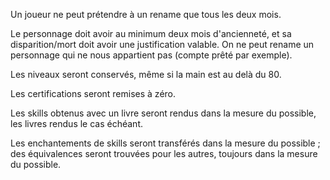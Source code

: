 Un joueur ne peut prétendre à un rename que tous les deux mois.

Le personnage doit avoir au minimum deux mois d'ancienneté, et sa disparition/mort doit avoir une justification valable. On ne peut rename un personnage qui ne nous appartient pas (compte prêté par exemple).

Les niveaux seront conservés, même si la main est au delà du 80.

Les certifications seront remises à zéro.

Les skills obtenus avec un livre seront rendus dans la mesure du possible, les livres rendus le cas échéant.

Les enchantements de skills seront transférés dans la mesure du possible ; des équivalences seront trouvées pour les autres, toujours dans la mesure du possible.
